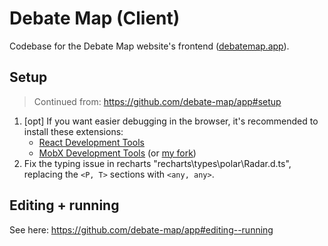 # Debate Map (Client)

Codebase for the Debate Map website's frontend ([debatemap.app](https://debatemap.app)).

## Setup

> Continued from: https://github.com/debate-map/app#setup

1) [opt] If you want easier debugging in the browser, it's recommended to install these extensions:
	* [React Development Tools](https://chrome.google.com/webstore/detail/react-developer-tools/fmkadmapgofadopljbjfkapdkoienihi)
	* [MobX Development Tools](https://chrome.google.com/webstore/detail/mobx-developer-tools/pfgnfdagidkfgccljigdamigbcnndkod) (or [my fork](https://github.com/Venryx/mobx-devtools-advanced))
2) Fix the typing issue in recharts "recharts\types\polar\Radar.d.ts", replacing the `<P, T>` sections with `<any, any>`.

## Editing + running

See here: <https://github.com/debate-map/app#editing--running>